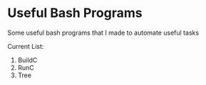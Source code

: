 # Useful Bash Programs #
 Some useful bash programs that I made to automate useful tasks

 Current List:

1. BuildC
2. RunC
3. Tree
